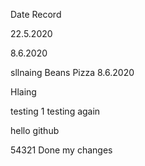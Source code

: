 Date Record

22.5.2020

8.6.2020

sllnaing
Beans 
Pizza
8.6.2020

Hlaing


testing 1
testing again

hello github 

54321
Done my changes
